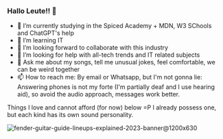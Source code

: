 ### Hallo Leute!! 👋

- 🔭 I’m currently studying in the Spiced Academy + MDN, W3 SChools and ChatGPT's help
- 🌱 I’m learning IT
- 👯 I’m looking forward to collaborate with this industry
- 🤔 I’m looking for help with all-tech trends and IT related subjects
- 💬 Ask me about my songs, tell me unusual jokes, feel comfortable, we can be weird together
- 📫 How to reach me: By email or Whatsapp, but I'm not gonna lie: Answering phones is not my forte (I'm partially deaf and I use hearing aid), so avoid the audio approach, messages work better.

Things I love and cannot afford (for now) below =P I already possess one, but each kind has its own sound personality.


![fender-guitar-guide-lineups-explained-2023-banner@1200x630](https://github.com/user-attachments/assets/ce6ab058-9c64-41f2-8bbf-cf0ac53178e5)


<!--
**NandoBaroni/NandoBaroni** is a ✨ _special_ ✨ repository because its `README.md` (this file) appears on your GitHub profile.
